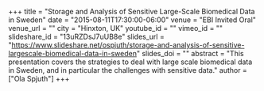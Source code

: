 +++
title = "Storage and Analysis of Sensitive Large-Scale Biomedical Data in Sweden"
date = "2015-08-11T17:30:00-06:00"
venue = "EBI Invited Oral"
venue_url = ""
city = "Hinxton, UK"
youtube_id = ""
vimeo_id = ""
slideshare_id = "13uRZDsJ7uUB8e"
slides_url = "https://www.slideshare.net/ospjuth/storage-and-analysis-of-sensitive-largescale-biomedical-data-in-sweden"
slides_doi = ""
abstract = "This presentation covers the strategies to deal with large scale biomedical data in Sweden, and in particular the challenges with sensitive data."
author = ["Ola Spjuth"]
+++

